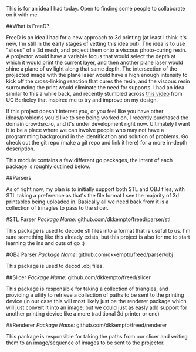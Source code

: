 This is for an idea I had today. Open to finding some people to collaborate on it with me.

##What is FreeD?

FreeD is an idea I had for a new approach to 3d printing (at least I think it's new, I'm still in the early stages of vetting this idea out). The idea is to use "slices" of a 3d mesh, and project them onto a viscous photo-curing resin. A projector would have a variable focus that would select the depth at which it would print the current layer, and then another plane laser would shine a plane of uv light along that same depth. The intersection of the projected image with the plane laser would have a high enough intensity to kick off the cross-linking reaction that cures the resin, and the viscous resin surrounding the print would eliminate the need for supports. I had an idea similar to this a while back, and recently stumbled across [this video](https://youtu.be/jcwYFBeetH0) from UC Berkeley that inspired me to try and improve on my design.

If this project doesn't interest you, or you feel like you have other ideas/problems you'd like to see being worked on, I recently purchased the domain crowdsrc.io, and it's under development right now. Ultimately I want it to be a place where we can involve people who may not have a programming background in the identification and solution of problems. Go check out the git repo (make a git repo and link it here) for a more in-depth description.

This module contains a few different go packages, the intent of each package is roughly outlined below.

##Parsers

As of right now, my plan is to initially support both STL and OBJ files, with STL taking a preference as that's the file format I see the majority of 3d printables being uploaded in. Basically all we need back from it is a collection of trinagles to pass to the slicer.

#STL Parser
*Package Name:* github.com/dkkempto/freed/parser/stl

This package is used to decode stl files into a format that is useful to us. I'm sure something like this already exists, but this project is also for me to start learning the ins and outs of go :)

#OBJ Parser
*Package Name:* github.com/dkkempto/freed/parser/obj

This package is used to decod .obj files.

##Slicer
*Package Name:* github.com/dkkempto/freed/slicer

This package is responsible for taking a collection of triangles, and providing a utlity to retrieve a collection of paths to be sent to the printing device (in our case this will most likely just be the renderer package which will just convert it into an image, but we could just as easly add support for another printing device like a more traditional 3d printer or cnc)

##Renderer
*Package Name:* github.com/dkkempto/freed/renderer

This package is responsible for taking the paths from our slicer and writing them to an image/sequence of images to be sent to the projector.